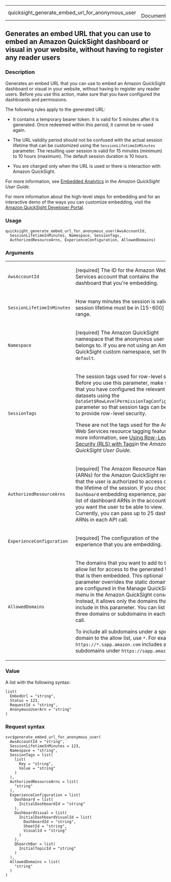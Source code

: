 <table style="width: 100%;">
<tbody>
<tr class="odd">
<td>quicksight_generate_embed_url_for_anonymous_user</td>
<td style="text-align: right;">R Documentation</td>
</tr>
</tbody>
</table>

## Generates an embed URL that you can use to embed an Amazon QuickSight dashboard or visual in your website, without having to register any reader users

### Description

Generates an embed URL that you can use to embed an Amazon QuickSight
dashboard or visual in your website, without having to register any
reader users. Before you use this action, make sure that you have
configured the dashboards and permissions.

The following rules apply to the generated URL:

-   It contains a temporary bearer token. It is valid for 5 minutes
    after it is generated. Once redeemed within this period, it cannot
    be re-used again.

-   The URL validity period should not be confused with the actual
    session lifetime that can be customized using the
    `SessionLifetimeInMinutes` parameter. The resulting user session is
    valid for 15 minutes (minimum) to 10 hours (maximum). The default
    session duration is 10 hours.

-   You are charged only when the URL is used or there is interaction
    with Amazon QuickSight.

For more information, see [Embedded
Analytics](https://docs.aws.amazon.com/quicksight/latest/user/embedded-analytics.html)
in the *Amazon QuickSight User Guide*.

For more information about the high-level steps for embedding and for an
interactive demo of the ways you can customize embedding, visit the
[Amazon QuickSight Developer
Portal](https://docs.aws.amazon.com/quicksight/latest/user/quicksight-dev-portal.html).

### Usage

    quicksight_generate_embed_url_for_anonymous_user(AwsAccountId,
      SessionLifetimeInMinutes, Namespace, SessionTags,
      AuthorizedResourceArns, ExperienceConfiguration, AllowedDomains)

### Arguments

<table>
<colgroup>
<col style="width: 35%" />
<col style="width: 65%" />
</colgroup>
<tbody>
<tr class="odd">
<td><code
id="quicksight_generate_embed_url_for_anonymous_user_:_AwsAccountId">AwsAccountId</code></td>
<td><p>[required] The ID for the Amazon Web Services account that
contains the dashboard that you're embedding.</p></td>
</tr>
<tr class="even">
<td><code
id="quicksight_generate_embed_url_for_anonymous_user_:_SessionLifetimeInMinutes">SessionLifetimeInMinutes</code></td>
<td><p>How many minutes the session is valid. The session lifetime must
be in [15-600] minutes range.</p></td>
</tr>
<tr class="odd">
<td><code
id="quicksight_generate_embed_url_for_anonymous_user_:_Namespace">Namespace</code></td>
<td><p>[required] The Amazon QuickSight namespace that the anonymous
user virtually belongs to. If you are not using an Amazon QuickSight
custom namespace, set this to <code>default</code>.</p></td>
</tr>
<tr class="even">
<td><code
id="quicksight_generate_embed_url_for_anonymous_user_:_SessionTags">SessionTags</code></td>
<td><p>The session tags used for row-level security. Before you use this
parameter, make sure that you have configured the relevant datasets
using the <code>DataSet$RowLevelPermissionTagConfiguration</code>
parameter so that session tags can be used to provide row-level
security.</p>
<p>These are not the tags used for the Amazon Web Services resource
tagging feature. For more information, see <a
href="https://docs.aws.amazon.com/quicksight/latest/user/quicksight-dev-rls-tags.html">Using
Row-Level Security (RLS) with Tags</a>in the <em>Amazon QuickSight User
Guide</em>.</p></td>
</tr>
<tr class="odd">
<td><code
id="quicksight_generate_embed_url_for_anonymous_user_:_AuthorizedResourceArns">AuthorizedResourceArns</code></td>
<td><p>[required] The Amazon Resource Names (ARNs) for the Amazon
QuickSight resources that the user is authorized to access during the
lifetime of the session. If you choose <code>Dashboard</code> embedding
experience, pass the list of dashboard ARNs in the account that you want
the user to be able to view. Currently, you can pass up to 25 dashboard
ARNs in each API call.</p></td>
</tr>
<tr class="even">
<td><code
id="quicksight_generate_embed_url_for_anonymous_user_:_ExperienceConfiguration">ExperienceConfiguration</code></td>
<td><p>[required] The configuration of the experience that you are
embedding.</p></td>
</tr>
<tr class="odd">
<td><code
id="quicksight_generate_embed_url_for_anonymous_user_:_AllowedDomains">AllowedDomains</code></td>
<td><p>The domains that you want to add to the allow list for access to
the generated URL that is then embedded. This optional parameter
overrides the static domains that are configured in the Manage
QuickSight menu in the Amazon QuickSight console. Instead, it allows
only the domains that you include in this parameter. You can list up to
three domains or subdomains in each API call.</p>
<p>To include all subdomains under a specific domain to the allow list,
use <code>*</code>. For example, <code
style="white-space: pre;">⁠https://*.sapp.amazon.com⁠</code> includes all
subdomains under <code
style="white-space: pre;">⁠https://sapp.amazon.com⁠</code>.</p></td>
</tr>
</tbody>
</table>

### Value

A list with the following syntax:

    list(
      EmbedUrl = "string",
      Status = 123,
      RequestId = "string",
      AnonymousUserArn = "string"
    )

### Request syntax

    svc$generate_embed_url_for_anonymous_user(
      AwsAccountId = "string",
      SessionLifetimeInMinutes = 123,
      Namespace = "string",
      SessionTags = list(
        list(
          Key = "string",
          Value = "string"
        )
      ),
      AuthorizedResourceArns = list(
        "string"
      ),
      ExperienceConfiguration = list(
        Dashboard = list(
          InitialDashboardId = "string"
        ),
        DashboardVisual = list(
          InitialDashboardVisualId = list(
            DashboardId = "string",
            SheetId = "string",
            VisualId = "string"
          )
        ),
        QSearchBar = list(
          InitialTopicId = "string"
        )
      ),
      AllowedDomains = list(
        "string"
      )
    )
